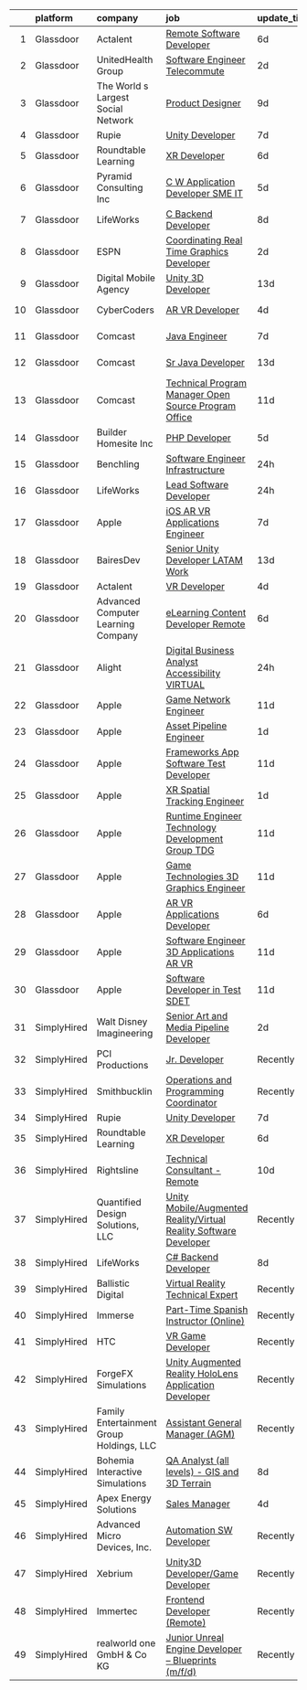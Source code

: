 

|    | platform    | company                                  | job                                                                                                                                                                                                                                                                                                                                                                                                                                                                                                                                                                                                                                                                                                                                                                                                                                                                                                                                                                                                                                                                                                                                                                                                                                                                                                                                                                                                                                                                                                                                                                                                                       | update_time   | location                |
|---:|:------------|:-----------------------------------------|:--------------------------------------------------------------------------------------------------------------------------------------------------------------------------------------------------------------------------------------------------------------------------------------------------------------------------------------------------------------------------------------------------------------------------------------------------------------------------------------------------------------------------------------------------------------------------------------------------------------------------------------------------------------------------------------------------------------------------------------------------------------------------------------------------------------------------------------------------------------------------------------------------------------------------------------------------------------------------------------------------------------------------------------------------------------------------------------------------------------------------------------------------------------------------------------------------------------------------------------------------------------------------------------------------------------------------------------------------------------------------------------------------------------------------------------------------------------------------------------------------------------------------------------------------------------------------------------------------------------------------|:--------------|:------------------------|
|  1 | Glassdoor   | Actalent                                 | [Remote Software Developer](https://www.glassdoor.com/partner/jobListing.htm?pos=125&ao=1110586&s=58&guid=00000181661e4ba28229d4c8d7c1e338&src=GD_JOB_AD&t=SR&vt=w&ea=1&cs=1_096c8ce9&cb=1655275670797&jobListingId=1007925800596&cpc=8795CF9063CD573D&jrtk=3-0-1g5j1siugkbna801-1g5j1siuvmfor800-fc3bb8eb5d4b1d3a--6NYlbfkN0ChYVx_I3yfZ_JDY3EFoivtqvi_stwnZ_kRt8Dowt_l_d1ydueao4NE-oUleRJ4yhh-tG4_XNzmRrCJkGCqPfWf1qPj3u_in8G2Wykc63d8fjEupHMFCE5EIbScP8iYvX7f3CAzCDnJQm63fH8sMR3KhIEl5EGDgDNrAWM2JGKA2FQfWnLr4gEl4QLDXhWW3jrP_cxcL3QzKHs2O-xZb3kEYX1yF1XEeRhVL-33N0biTdROUVQgLJ8Fg2VTiWUNdH42K3CiBGrInEqvRoLH_z_n9bAITMHIrqIhtgrvEvqe7T7Ht3s-_yzQ-VOZTY-riuEqMYv2vdi-tGi-UfsFhf2NlPdOI9Rr5u-wBW0ToT8jqwYfqsg1CDF7i0Mz7a_px1p4gemlGHEkFlPXh4-pFBWjlcrm3TEwASWfK1bKiNaMRDdkxqDfUG4MM09cuEKAHlbPMvUOGZ9odJ-dbXXxwD45Bp5x1n4aC3mlH73H9Atb6c6vx6dOSAYccfUXrCwGPcVhHi_udl0lKm99R55213Ia4pRyn2_E5KluychJ_ZBDNm8IUFla2CDBixb5R8XSYeSCPkf2q4rK2sViGKZklxbUTqebTtpHnmZVrCrgX0DY0y7VnekK9sns0qvCcQ_MtQuwtBW8FS3CRnkillwKT1CM775NzBF_tDnUpGBEpXrIeL5vR5Vp7TiDZNdFpo60ihDhcxuc6kIUwFaDSmPa1A2C2thThtV5emoLqt46V1nbzD1BOXy21ieX11flOsEzTLVwAnhWWl366rHQa3637gyUQ56e-eQiHXMo1_-IGd11EGSnzma3t9JOQswk34y6WoR3PY8i_v4m7cZal8h4Nnj4W7hSnjN2Lyb54c8u6b3IhPf7Esvp7VF_ytDrVSUD7ezEOYIkBjJ6tx31GywX3j4UfVAA5ydPxUbBnfFlB9ze9flofR_rcbXzvZb8ax2MBmia-t8ILrR6brIVuPkzRTUV-nQYXgUuobw%3D)                                                                                                                                                                                                                                                        | 6d            | Huntsville, AL          |
|  2 | Glassdoor   | UnitedHealth Group                       | [Software Engineer   Telecommute](https://www.glassdoor.com/partner/jobListing.htm?pos=107&ao=1110586&s=58&guid=00000181661e4ba28229d4c8d7c1e338&src=GD_JOB_AD&t=SR&vt=w&cs=1_9eaad66b&cb=1655275670794&jobListingId=1007934350474&cpc=DE56C24FF6DEC286&jrtk=3-0-1g5j1siugkbna801-1g5j1siuvmfor800-cfedfdbff3ab9a14--6NYlbfkN0C8O9VKdOj_1Zh75e9_CvYhSsWVxS1Pvi5WUWhsf4w7FJvt2herunrAFBR2lpVAffDmAzR5xF2dOzP2Wun-Lj3i5CKhZr_0zkKNraR6FkFglL2gcBBnl-afVlNguScouikgwzB4G_UhFVUo95e_AjloZujePWtUxteURXP54riot8Z5ycH5DWS0gITdHiltqF76gOnkaozjIcfHLgOokxcF4gLNZ-LWBX2ye6Kuv0E__VWCDysoGppyE69ks8N2CunjZqAaVh-J1G0Z_JJIjM2Q96N7--Eaj09iC2qO4-pYYcQPhqFd807ZtcP9ljHLJjeXSoPu8EHui8sdAbQOwmjVsI9it8UohOwv6r0VIGjlz8VZuK1r_3YDig6Q8kBoMnYu6HsV7c-t8XqKPuwTkKv1dOVIJ5HvT5NxfTzxyI6Vu3ilMzHEys1Pvw5L0n3-2ms%3D)                                                                                                                                                                                                                                                                                                                                                                                                                                                                                                                                                                                                                                                                                                                                                                                                                       | 2d            | Eden Prairie, MN        |
|  3 | Glassdoor   | The World s Largest Social Network       | [Product Designer](https://www.glassdoor.com/partner/jobListing.htm?pos=108&ao=1110586&s=58&guid=00000181661e4ba28229d4c8d7c1e338&src=GD_JOB_AD&t=SR&vt=w&ea=1&cs=1_c41d662b&cb=1655275670795&jobListingId=1007919778634&cpc=39A4E8CE329AB187&jrtk=3-0-1g5j1siugkbna801-1g5j1siuvmfor800-b96dab85b70c811e--6NYlbfkN0DSgjPPcnEdvoK3uuxfISLALE6pB1FR7YSHOr_tSg5_QGIhoz_2VqUepdcKLBLI_zRrIAHopU8VcXiN2K5WYzQuzRXubOlda9syO9xU-UDS0E2mKqAHCFZibDgmlYl_Q6yAHMO6EetpMb1WYliDo4pMtyXiqHtqWraTYDMfl0iDtZ-0pG_RO-4BuZ4xj17EiGh2fRNtMgjuqhsdjuu1J0gIiZUEr1l7IKdGxv-Il_nWVKa_DRx-2XpqYbBH-ugaJN-CnQKap8LbIrfr9h6zfnALVCm1T628gAuJD2pzpKpjmkv1Zalt1tvJRwnyep0to7f9UxNxcJelvrCDid6G81UMN8-QG4BfT9VZqb7M8kOQh9L16cIizCI2DxgQbDQZgXgdmDiZ1UVaGq67PGYMY4BjDlFOKktfGKMdnW0m1bXIAdg3VZSciP2pzreGyEb17nnxSwfURktUgaX7RDFIU0xo1Hb19ujMalFTYoP0LSdEnHneP3EtNuE4CKT04wkm1XEN2ES3TxbCdP8ygWt1qAepIhOZzJ7mS7iVKnJuh4-k0p3E7vJj3PIT9LEXlgfyqJ5H6Y6SErjB0O2XwnKO88aX)                                                                                                                                                                                                                                                                                                                                                                                                                                                                                                                                                                                                                                                                               | 9d            | Los Angeles, CA         |
|  4 | Glassdoor   | Rupie                                    | [Unity Developer](https://www.glassdoor.com/partner/jobListing.htm?pos=126&ao=1136043&s=58&guid=00000181661e4ba28229d4c8d7c1e338&src=GD_JOB_AD&t=SR&vt=w&ea=1&cs=1_5dc44c1d&cb=1655275670797&jobListingId=1007923772886&jrtk=3-0-1g5j1siugkbna801-1g5j1siuvmfor800-3fe872762e20943b-)                                                                                                                                                                                                                                                                                                                                                                                                                                                                                                                                                                                                                                                                                                                                                                                                                                                                                                                                                                                                                                                                                                                                                                                                                                                                                                                                     | 7d            | Remote                  |
|  5 | Glassdoor   | Roundtable Learning                      | [XR Developer](https://www.glassdoor.com/partner/jobListing.htm?pos=101&ao=1110586&s=58&guid=00000181661e4ba28229d4c8d7c1e338&src=GD_JOB_AD&t=SR&vt=w&ea=1&cs=1_294e299b&cb=1655275670794&jobListingId=1007926294357&cpc=9C938E8DE9AD6C02&jrtk=3-0-1g5j1siugkbna801-1g5j1siuvmfor800-b4c83c1377c2bd14--6NYlbfkN0BVapqBw3SgoS4uv2G4zUYtqIdSNvBDwETDajj4_FEynjBhYcnw-6GY8lSYawgK8xIlX2-F8y9-QqYG-MbYAnEiwFjblf4Yi-xeXgy19zs8nPDIoUkk2MuNbO15ngtk9uRdze1w-AN8rTg-umhdag7Nd-Q0RNCHnv85tAVHu82vMKd76rgcavNPo92y9tJvbq5lSTX66pJN0p-PHbuvKikO-NBYtAc38iWezsr_1JWZy6ftKDum4dDUAiggf44wh4Two70TFW75WDd126dws4Qb6WpptPFopi3qr8ESKu74zwoHWfPMFMFdB0LKnJVqK_rEMmTD_03GK1gpdPuP8beV-9I8NraAHsL2RNc7X0MzYs4SLGjfB3PfqH-Rn7nJlvN57vPGXPv6-JJQXR_Klra573mMhmxBAl5kWJ2tT2Eff2oO0Scwc4uDG7tDsMnC_eqxtOKktIIvVAs4zT5mBU6cSymO4DOLx_KSTiSV8pS4SX2uwbw7VIV6MV_Dd0f0G_E%3D)                                                                                                                                                                                                                                                                                                                                                                                                                                                                                                                                                                                                                                                                                                                                                                     | 6d            | Chagrin Falls, OH       |
|  6 | Glassdoor   | Pyramid Consulting  Inc                  | [C W Application Developer SME   IT](https://www.glassdoor.com/partner/jobListing.htm?pos=113&ao=1110586&s=58&guid=00000181661e4ba28229d4c8d7c1e338&src=GD_JOB_AD&t=SR&vt=w&ea=1&cs=1_94752f42&cb=1655275670796&jobListingId=1007929621540&cpc=4F748F1840550ABC&jrtk=3-0-1g5j1siugkbna801-1g5j1siuvmfor800-fe002e009dff159c--6NYlbfkN0Bjic9BpODao-m9BEup4myv2yv9o6hanv70kCRpjMjSDcmmrD9YS-C3x1sAbJGW_XqKuzhmgJhJcVI52qUdS9zY-B0NezLEoDV8lM3EsDfYMhCkJcHVZzTvoSSyWiXxPfdRaO20MHgXm1yxPXMCH7osvwkyhbNu9K5t5Sw46bVp2uMBH5VPcGrawp10Be8aPcmIteYYkQFGeBoJxSXms7zdt56uHeQn3e7PLzyMNU8EiisNZh9DwZmr5NTjPDl82jOFnCwLyc1PEOQo2xAqiFqSe0ywpZ5kYiNHMH6PloGDjxxFhEIR2uPXHz0M1eMhae4-pH-rRhozEOP6IXOF9d1iYGy-NwWjywBh9x5aADb6Dvi8SYwTRzyl9hO4yA_U-Ih1A8bwrwhtJk0MUyk37VteXmTlqt2sRpC0yVWkwzM2Od92kdS6TKuhyxZSx1sXGNMRnvSGFdUKNl-WlftAr7R2b8uu7nADt731aGIQEF0340wxGvC832zVrahmZjM0jsjiuAZQ8tiZ8KQj_uwe7vQmxt54R3VnbmBqAKeFxbbHzofuptWf51vFmhpP4Ce6-mpa5xlzl8hTjR54rkVJw0A_HEyuDMjzpmc6l9vC0fwZ00d6_8va3aq4MP9Q08QYFzLTcb-QthNcYrvcquAuUzxSIMl7vnPJNEWDaZJ7byDwF1nqFRwCgoU1lB6dwlZIkie5btKnL2Rr6eBPIvDhIcgQwgX_6Yv2avzExak-DTxlKEh2EF9V4j_MQJNNaNahazE_nxDzm6zdMU61PqiyfNvGdYFDOtE9SLNA5K7x9zJEmUqcTV8oj9k0KrliEFbGkYj5cgbScRFKmqbnSVl4PgAkJbPGcRrIYEBK7M3b9Cdkm6oMc1H2a2Z3Mq_PXNxUl6oWHvu-2NlYWBZkeKhTPfZly7gUwp2sAffSWfPDXeAOzuwPnfsC_SeMETtwBdOrcBuumEWNwoxxWj4YzpYVjNhw8MWqLeH_jOzFP2Nu2Og97zejIomR343w3CUmT-BBTDcVVzWl6iXMMQ8BAyhuxOR-)                                                                                                                                                                                             | 5d            | Charlotte, NC           |
|  7 | Glassdoor   | LifeWorks                                | [C  Backend Developer](https://www.glassdoor.com/partner/jobListing.htm?pos=104&ao=1110586&s=58&guid=00000181661e4ba28229d4c8d7c1e338&src=GD_JOB_AD&t=SR&vt=w&cs=1_1d9269bd&cb=1655275670793&jobListingId=1007921084821&cpc=451933188B21919D&jrtk=3-0-1g5j1siugkbna801-1g5j1siuvmfor800-4af6adcc528f1a9b--6NYlbfkN0DLmrqCN2v1TO8im94Z8ijjg5B0bygWI38WyDDoeOWhaQvk6bM5zeSyQrwlZm0cpZB2t5HiOyOkSln7E1WWACvtOD-QE-g6rVomM5Zs0ap3RF9c4wN8isJRwfG_WOOBD_6MhrTVlv6O6BXEqAcCxY8FyKrDaDDmhCS8cRo-nDN_6_-wALUn5XCYGtwz_QF34sjxAazDh3ZsCWEIBm3I-_7TQ_2hTvDsw7Mi9QrnLSJT2e--DHwv5oapK9aLtYCE3942l0bCJ5jazVxP5loFmlvJHlbMSMyapVLUGjmqCePBonWJ0b9FPXG-hIWnzIB4pYkIUgpnDY7onGTyPC-dHW7SogGZxzyqTjschkVZeXLid4pgZyYqinr7aQwovXtWGXxpM4XxqRBlunO5QG69vm7ipoThWIW9vizrC4VDccSlCpmz_Iq5sz2_nxkKeMrEdRFkUFAm8yt7R44REbQO1lpF-w37gayhzlGRkGj6kTOcWEw3TliTTiFTZjLU3pW-l5sTMUFF36Z78JcqWt8S855ZzX17IoyLwa0%3D)                                                                                                                                                                                                                                                                                                                                                                                                                                                                                                                                                                                                                                                                                                                                  | 8d            | Remote                  |
|  8 | Glassdoor   | ESPN                                     | [Coordinating Real Time Graphics Developer](https://www.glassdoor.com/partner/jobListing.htm?pos=110&ao=1110586&s=58&guid=00000181661e4ba28229d4c8d7c1e338&src=GD_JOB_AD&t=SR&vt=w&cs=1_a47e8218&cb=1655275670795&jobListingId=1007934373344&cpc=451933188B21919D&jrtk=3-0-1g5j1siugkbna801-1g5j1siuvmfor800-15427b5703851ad8--6NYlbfkN0DAFTyt7pbDCC2JPO79CSdi1dIb81yjczP5qsKcZIxgiYm3-7g-689Ur9xqU8QiYHVjsDsUHp-Tyv4UMM4DtkgViquSKZYuutsnKpiZjUyVOjjgB9n34AB3GHxkwPgSiRC6zRzrh_yNuWgHsW-4fTM4xkCD7mdu3VgL-_AELRuQQHqaqsBuUrYLdTttwyETDfeSaukxXCsY0rNCvsIZfE15wJy0ycwCpMkIUJJSwNEyAq6vHYUELcB7RV7owK8rjbjOMHI0oyfPegLS8KJXoVE0VgJlpV5RBhaOVJEL5O9B-RzrUwgnahqT7ubiNYkEMreX58EwzHh9IcecfEhBehpq-g4D1k4O2J668VuVtVoHILNjmJYva0DnF0nh4RB9Ra9HWWwOHpjs01ILNuv4TNO_OR_LYVEatefdt4kxEIHm1FKJ0tFg2CioEOI3iud8brUXxLtfP2ePSw%3D%3D)                                                                                                                                                                                                                                                                                                                                                                                                                                                                                                                                                                                                                                                                                                                                                                                               | 2d            | Rockfall, CT            |
|  9 | Glassdoor   | Digital Mobile Agency                    | [Unity 3D Developer](https://www.glassdoor.com/partner/jobListing.htm?pos=130&ao=1136043&s=58&guid=00000181661e4ba28229d4c8d7c1e338&src=GD_JOB_AD&t=SR&vt=w&ea=1&cs=1_00ddbe07&cb=1655275670797&jobListingId=1007909713890&jrtk=3-0-1g5j1siugkbna801-1g5j1siuvmfor800-b2b1a5f14e6f4c14-)                                                                                                                                                                                                                                                                                                                                                                                                                                                                                                                                                                                                                                                                                                                                                                                                                                                                                                                                                                                                                                                                                                                                                                                                                                                                                                                                  | 13d           | Remote                  |
| 10 | Glassdoor   | CyberCoders                              | [AR VR Developer](https://www.glassdoor.com/partner/jobListing.htm?pos=122&ao=1110586&s=58&guid=00000181661e4ba28229d4c8d7c1e338&src=GD_JOB_AD&t=SR&vt=w&ea=1&cs=1_dbd35cd3&cb=1655275670797&jobListingId=1007932652082&cpc=FA84DF7EA1EC2398&jrtk=3-0-1g5j1siugkbna801-1g5j1siuvmfor800-4c98d6ac6d71cd0d--6NYlbfkN0CpFJQzrgRR8WqXWK1qKKEqALWJw739KlKqr2H-MSI4eoBlI4EFrmor2FYZMP3muM14qYd9LUHZanl9CCZbKqqQf_rwBExndhm5taEY3Za6lf01ZtNYt6iJuDVReoeghMgf0XJPw7Ijv1OEL1LUNU2Tp4iNCG7k3hqjdPfvNKaXh8ESHUplFd1f7EjJGwLg9cP3vQJMjdyMLhB1gDSpiQlhRUUWUJ59y73HDC_jCHgkcd1RNKe4OCi8zWSYEEkl0fV5QVZyfJaD8JNMRGszNHNdwgjB6jIsNW1imCWyCh9dETlRjCyRbeEj45ILWY_4g14M15gyycELdqgI7DDmdK1BO_tdpYCRAN6hhH6FS78jXtHs8-UkdCphIvAl7t7nM3nytu_Nxsp6s7O-VwacIc7YSTGvjW1wbuW8YMzkZsQN5TH9bTzSe0BhnuWpWglQ_Q03lN1qkMWwTpJGdNrbdRN7fX5gbF7fkwFUuKiFiH5CGnvSXymJGNzm0r8R1EPzdYdkuaRetlBxE2KPYpuWMEd9mlq2MjHKN-94LRoqi7sowxTgoZUkpcmnj8aX8xW_5Cq5qo9XAb2u8bUfXAJNMOLCf9ArWTqhmXrXIasJyhLK5uRejWMSWU_jp0rdg0GGflvR6Qugr4y0gdHKNrvZw6qWA-1pd8vSnKpjr_cseQt6ja7Hkje8EldlBi9mwP8eexYZQxS--Iq74TAX7pm59jMwTqFbcRoXCeI0tpL5GuEyqgKNL5PVEU8MfpkbrdzXs5BlV2lFTEtFZnQW-aBIiT_V3PsI7uPzRWXh8HFK4qvxxFWGLGR7-AXd1AjKRFE1h3Jz5aaeMtbUUBL0R2EzsRhBxo8V7C8e9BzwEZ2HaeMXp8H9YuwF5mMlECMpQAO7ALksdwOG0-DCZg2QmgPU10It8wI5xs2NfDyp23LRpsRCJGb82eSnfSNboevorM0KF7o5yqydUeQLCMMffpD4c-T-L11DGR8w9yY%3D)                                                                                                                                                                                                                                                                  | 4d            | Cleveland, OH           |
| 11 | Glassdoor   | Comcast                                  | [Java Engineer](https://www.glassdoor.com/partner/jobListing.htm?pos=105&ao=1110586&s=58&guid=00000181661e4ba28229d4c8d7c1e338&src=GD_JOB_AD&t=SR&vt=w&cs=1_e1f2a661&cb=1655275670794&jobListingId=1007923136459&cpc=292036AD7E8A5303&jrtk=3-0-1g5j1siugkbna801-1g5j1siuvmfor800-f7b800499c5418da--6NYlbfkN0Cj-KmZPsf9w80C8b1WzNVrlanjD2SXJjxuCbUWHsXPZlTAgGmdtIUzoKTi6fK6WvaQsBe0FWtsZLDSxM4rBsHv00j_-ozarEMtUQfYtl2uer7IRHpaA9d8-XNEtHPmLlrchXuOXNhkUMMtUFvdts8Vls9FO25_T4wY0Lj-yZlngRDPWdbLKIu2bUKU7okYu9OYVu4CnTjFV3dNc3ew1jvBddkoeCLzS9LxrCghotCiEKpFE2yUJuYAFGZq85tfHUi-RbNKwuklf22-GGCYId1g4daTY1emAPYi2MzIcPtKcQ_zKb0gbxKIjWHK_OdMsQTbBnbOvScP70etPw_zGUp4uuFyJKmoLbPg9ILzERbL_DKtiraG-jINoR8i9XUq5kt7rce5zoQ8yMrKx4ZLIWwbt7YOgscXgPg3UAYz1YtA_S6tFG6Y68GeFSGunw2n3YAqGRBSq-eA83_3Sp2-XmIEU4WkL1ed7wR0tUHaA6dAyA7AQtsBLEWoIvqBo4lN0_s-chbB5t2-e2G0AwCOI4zCbVSKzayxQOYehM_mNPtv6ifdBQ_XBFpbbwtOOojqAcz8lCGclm3JiEPg2ou7R8F3OTwwz0wBaOBFNhgO_E2aTjm6oiDPPWkoQqeq-nFb6kKL2Fr6suPOrBdfKUK1LxsQFoWKNwkIBEFLk3-Rayy664Yd2QlHt_opuc2LWM1-bEwzIDlvncBv9W6swb9NbBHsvhuQQ4UBEMuPH7GZewrECHZ-2fRJged9nzs4O_HsxgX7BB9yTOCfjIAZU0pmbALxdxPAEiLd1zy26FHQNXw_7K8Y04MKwBGay1vjL9TOKFzR2LlxwwgXWRCZxNU-P1_26eIG8BUpQM4FRtxXc1qFb-9GW2LnbQL0ngHdau1rxPnrDgPPyZrHJRo0XZjj3e9ztb6MhxqDQaRA8Kkkxy6oxIcbdnlLDV38IWa7MwcdtoUTjAynqD41Ym6gBViMdXym8I1Ob-hfeedQxRXeEtoWaXDLYvcjsPf6QNxAPHPg7oStjqV9UvxHpzBfE0RQnerOVZhnnA1xJRQeMK4EULK__SPzaS4BGZ_CDxN15ffBXlU_SKmE9HzvYzPG6CQW4HuNF5zgwaukHGM%3D)                                                                                                                                         | 7d            | Philadelphia, PA        |
| 12 | Glassdoor   | Comcast                                  | [Sr Java Developer](https://www.glassdoor.com/partner/jobListing.htm?pos=106&ao=1110586&s=58&guid=00000181661e4ba28229d4c8d7c1e338&src=GD_JOB_AD&t=SR&vt=w&cs=1_ec42050a&cb=1655275670794&jobListingId=1007910896219&cpc=87A0A889578C8297&jrtk=3-0-1g5j1siugkbna801-1g5j1siuvmfor800-94ffc6fe8f837eae--6NYlbfkN0Cj-KmZPsf9w80C8b1WzNVrlanjD2SXJjxuCbUWHsXPZlTAgGmdtIUzoKTi6fK6WvZRXDlsKojnsN7HlFeOiuzCrlrLN3GpXhajCX-nG-7WFA1pVmeJmm75SBbzmFs7jritaYoQVu9zWzXml2-FVHr4ej-avsaJngh3J-d2oa2MQHNyNyZY5Ezi4FrsiP_Q4LQb886m30q9YwEPNz24LQD17WzYMNdaruj0YH5B2XyuE4KwZCCsea7TXzhu1jUs0ICdcNOyyeheqm6V8S6YG8rkDfDj7gKxBijBcVsH0C9WCioySNHofOnZK0M2sFsU6KpUPYvggUNIGPEx0WBGmD4B9niplwdpaNTMLIZBg9_NK3Bt4qL1z7zZ50LvlfapvZ1far6863_H3zhc8bNykpcDTOBS8LH2S8ss_v8gk03QnhGk50PawzB90v-e1fGDYmWyR0aTkW7yFGI4fz7_ZOelprBIgsh9bRRknzKt379f9yH8EgiEnrTTlEnYh2EyluciiurZYGdv-Doi8CHN0L4vBy0NWJvJ1H6iqFg_M4W8KE-GxaCnYdAQ84rWXjaT95CUZplca89EuEoqHMANpxD6jgKoB3vgSUXT07G7HA15qS2UgBBbU6NVG6Zil9A56Ta3hQxx2QMWDlfJLt-5jBt85ggQeBiIufdarCO8E7bM7R5_qE5DreyWOC5BMde0SOqoCLLBJB55-4Lf_vlDpXcZQoCLYxvbsiBnrXyair3BsnhWzJMh2KL9tPcRwW2xXI-Pw0zocVHkAF2-9FPeNKHWkkc34hdqsOroGeVBVARV7hs7_hPq98RcBs1fLu_ta3EQqKN1R43ohzI585NxmbGBjmRF_80v44nVvpGiNK2LEix-S_zqpmKSDDhRpipld5lTVileC-abNpI-uRF7v48JK-Uf_lKdUq6DSNyWHHdnfnJ13OzsDG-EbfkvUKV0gMVntoSIVXR3SQZ4uaUJZ8T2sBmyNkQbMVPmCXqTjxmKILfWiYe6IlZzgdo13QYnyXLuDTR4ACsGfuoqkPGdcnaZs4IlAmUnafb2BLSrMKMV_UCPOZu2y2SzAKvA22vfqb1tXHWgC_cIX5N9dwhoskGLf0ESA3HooVeXZ5B3c8UpWQ%3D%3D)                                                                                                                       | 13d           | Mount Laurel, NJ        |
| 13 | Glassdoor   | Comcast                                  | [Technical Program Manager  Open Source Program Office](https://www.glassdoor.com/partner/jobListing.htm?pos=114&ao=1110586&s=58&guid=00000181661e4ba28229d4c8d7c1e338&src=GD_JOB_AD&t=SR&vt=w&cs=1_012f3ead&cb=1655275670795&jobListingId=1007917047444&cpc=3DB599BF2F4828F0&jrtk=3-0-1g5j1siugkbna801-1g5j1siuvmfor800-3a0b8baa082626ef--6NYlbfkN0Cj-KmZPsf9w80C8b1WzNVrlanjD2SXJjxuCbUWHsXPZsgZzzocxjLAFVYGdHvU9_6MRtr9fVhQ0540bRvmaV8EJmHfaZEK1ELeGC5MjA9-ODWr2BuxFd3L_o4MNSDFkBnShK2kPx37wHqE_LnVAXOOmJOZkDiHTXxgiWlP2OYRasZGkWiGoNlqFUIEnYQZfUAesAIRjxBhQ8jGAJWpTevcKieyob1XAMc7l4_7uUI7RsN1EMrL0n-Etyevznt9cQYqnMLY86xPWCie2aqAHR1eYzYxWpPuF5rI6b4tNuR40tq5aLhRq6inIaEoyMQuoR-5dCG1wb1WtY_x-NzZ5sv941wqWWkMTgoYLU278g0pP4aGEOgYMUgNhk74QOVb0EfyBOLj5jiOJ_c0BlT2aY5HC5H8VWPJPt8C63BtfEh1MoZGAL_9qas9lFSbrfLuznkEMmDwp19uNZg2E2adEK2_oe4ZGB7f12NrK7J7ptlZq1ogwmUPnqPc4zfy9cueiw_z1T6F18iSWX2pT1ofF8on37X-gyC76cRodYJY5XEFW3MYrgggmvk-87n6RXkaReNa4DHLDWPN2BImCQuLJEqHnD5C9fTsXw_gFKlhUo60mt0pqqw74v1HUIVRIBI0whzFN6yLld_BkCKBXl1uNKymBmOxwQStXuUridXHMracUl-NzMNlEv-3oDL71aFe5sZ2s5qSTs1571mXCCMTl0mqtuicvgjw6TYnekF3JtV-mtplqoKhuJVxxm3txOfNe3ayt_xWEqzbAO-bCRGaz5zOKpeceXcnxzTTo73ZQJlRkrIaEFjx7_kxnCcgwt9RyrIGC6JTcls_eLRLYhsle6MSnNtmStej2uF6Q5fPsVQdTQeGdQHg00gcsAMXjR2zPCHWD6DDy4EYWIXrC5UFW7kEGscHk1GxiVLZdMuE9aBwE4C7zPBSXz5FPT-zaDsBSkuD7Z2FuGZhBL_swIYzjmanzr7hcn0G1o3GhZLiLaXTQMnSfkpDYKB7JMITHNwFAn6kGNq9CgqoBmOO9hooeuyAxptaYQvx9cirZvZPiA2lPCf7J5FYGT2sW1adHO6t7jL7wP2y5nX_34HDmIQvqFkbsEJcCcCtgplggpnDzbKTr-riRnpNje9ny0wPaoxygF5yuf24yypr0DqNidHhJp4j2iDAnrN_BkFKRaNmY9teabWNWEFCHLvfkHmhJIyf9Mo%3D) | 11d           | Philadelphia, PA        |
| 14 | Glassdoor   | Builder Homesite  Inc                    | [PHP Developer](https://www.glassdoor.com/partner/jobListing.htm?pos=127&ao=1136043&s=58&guid=00000181661e4ba28229d4c8d7c1e338&src=GD_JOB_AD&t=SR&vt=w&ea=1&cs=1_daf323b7&cb=1655275670797&jobListingId=1007930136454&jrtk=3-0-1g5j1siugkbna801-1g5j1siuvmfor800-d0f71c22f0ba2e5e-)                                                                                                                                                                                                                                                                                                                                                                                                                                                                                                                                                                                                                                                                                                                                                                                                                                                                                                                                                                                                                                                                                                                                                                                                                                                                                                                                       | 5d            | Remote                  |
| 15 | Glassdoor   | Benchling                                | [Software Engineer  Infrastructure](https://www.glassdoor.com/partner/jobListing.htm?pos=102&ao=1110586&s=58&guid=00000181661e4ba28229d4c8d7c1e338&src=GD_JOB_AD&t=SR&vt=w&ea=1&cs=1_80ee9645&cb=1655275670794&jobListingId=1007939174376&cpc=BAB9AA3F436D8911&jrtk=3-0-1g5j1siugkbna801-1g5j1siuvmfor800-b274247488524573--6NYlbfkN0A67EbyqQZ2m7633xFuWhEzGHB4JWu7JYf7ZqKJexKnqwkHDCuIAQHC0DsWSFcM4BssTBEvwmfTbHGh7__mJmjXFF8EIpon0fLsKkr82zTKRG1ROpd-vWr7OTKPtnQte4uT794xXKmv4Z7LdqNyd6vaW0okz37Jbetf4MGAy_YxsxBi5Qu_66N8FwuvAWtrLvO1AIRUBHdYKwoAm3ceu1kBcMY50PzuFtTKyXT6PS0fAXWGCoJvr875a2smULmiHvoMYXsuvKHJZgf1VSR5rQgL5M0NZNnUKNr7Qr4KAvFpVTZuORGgvV5GXaqcv9Nzhnd3ShkFZGgA5E80bePas3aUnnhe8qZJTHNVX8_AqGYNtWEF5NpSma0ighkWVlIM5n5ZBqXeNVGMWMIA8ISLs8pRXZeMUefCr8FOk920BvqLhSHQEYcGuH-JawiHbIVeNQCh-o_f8uj6zncqXhl_WtpNI9L08_NIqjZrHoI3uhkC5xNKbBBNRQU1UPXelPrWa7rsfsmyZbWUPQ%3D%3D)                                                                                                                                                                                                                                                                                                                                                                                                                                                                                                                                                                                                                                                                                                                                  | 24h           | Remote                  |
| 16 | Glassdoor   | LifeWorks                                | [Lead Software Developer](https://www.glassdoor.com/partner/jobListing.htm?pos=103&ao=1110586&s=58&guid=00000181661e4ba28229d4c8d7c1e338&src=GD_JOB_AD&t=SR&vt=w&cs=1_430eb9a2&cb=1655275670793&jobListingId=1007940195191&cpc=149B3D5996025BBA&jrtk=3-0-1g5j1siugkbna801-1g5j1siuvmfor800-6e014df9486f8771--6NYlbfkN0DLmrqCN2v1TO8im94Z8ijjg5B0bygWI38WyDDoeOWhaQvk6bM5zeSyQrwlZm0cpZAN6VXhOZlidcxiJ8kxftUgHNP885yTbuvIy2pQtbwc2uxXcGMnjHAkHSxpUC-cuDfzyQAUohFgAkzHI1e0VMHH3D8Xze8WhjJNq7mKBsdZvmb-GZyA-d9oMF_bKcNaMGhHfbcORH2BAtVtCt0VcxBIc6rvJQDYnG99mOgq4wgRHhTZxDxT3-X4FfI7jRew9yJ-8beXga9nLrTSghpwVaVFJjfT2XFtkWReXxsL9biktOEKkuEfqA_UbkfU55jxquOqlb3kKVRJHOtsKLzgASgUZZnqsbhC8s_n8AHXlpK07PPVTzZBlnzTOX26pmQ78erAQckmuH-A_93KglQ9YR9AJm0BqTiZKOtBsdnrb5463wFVR9VknQc-uCDQC5s1ofINrdvhNZ1B3hfWGoNOs624iPkyINCJkagQdeog49EHSQtvudwKt1R-H8AZ0Zf8iVyoQxS2VvpCgglStcEyvLiYnzrSWpnM3XjRs2beVd3xuA%3D%3D)                                                                                                                                                                                                                                                                                                                                                                                                                                                                                                                                                                                                                                                                                                                 | 24h           | Remote                  |
| 17 | Glassdoor   | Apple                                    | [iOS AR VR Applications Engineer](https://www.glassdoor.com/partner/jobListing.htm?pos=123&ao=1110586&s=58&guid=00000181661e4ba28229d4c8d7c1e338&src=GD_JOB_AD&t=SR&vt=w&cs=1_4de6d32e&cb=1655275670797&jobListingId=1007923090194&cpc=654405A9B1E0A9F5&jrtk=3-0-1g5j1siugkbna801-1g5j1siuvmfor800-c2124f17904c9fb5--6NYlbfkN0BvKrLyj5gPmtZO9T8euul8TCxuuKNOtzRJOomxnwSEodTz2Bc-sPZlt2Zgji_QUXFOa8KuuiUYHiohPfZOQrpPllDzM1XutzS5RsXFizRHTH8FqCIsLN9d0Fr1IdLezBHm2bTsaMGXtnG6h83T6FyD6F7phrk3UyCkCNaK671nSNVMYlQv8N1I7qoeNKDvHvFEY49ITdjKPDEV8ZZtw8aq8dOt9Vghj-i9AS5WGJ32ALrlVwMZHz8jYAWCjR9z1t4yD_NB4ySdxpK7_sYzZ4uL0JmnOtz-L1XA49Ghzjo6NsGms49QObNzc_CyVfezFTdmo0qfzroqXg6N56X67qF3ku3XtivyjgMsHfVda0UeOrEaEVNbEf5qazQT4tBcoiUbRFrLXYzaqDYwuV4LWYWtAGbieNsawpcYTLPLFll0ozUfr9YtPuKJDSBQYafJ8yodv_liIsA0om5BBkL9lxtocSxB1HfkJzb2Qn2KOjbcd7FNPYjSaVzBmcRN0vOu1imJfjRmYsd5uy1IoQMia3gSBC2CFFpbaofJVvRO04Xpq3jJI1Sl7ktBwLdRC3VGK2UrqSOG3__irR32ugV96LZwJzRpJaQ6m8RRsQhUDTBWqafWhsSI5CfejrRBMKr-IaTKiJpyxgX6bwg5tc1quiMH-rdaRBMwyVFurQtWBYhUdtHbKwlJOX3R_NvJhYgtCTh28jWzrM4Z6hvwqgnRbRTPOxx_THQyFEa0iRrK7rHsk7yqdg-8eT6nvEmwTSbQxqR8jVLSrwSs7hs53-d9ggXmMla_-_-1AZNUqevtmEOlstq7Ir-OiPgMPQ6oN2gA8DMjqIaNPdVLqVDheLfSC2hyDSQbuK2L4GmhGdAT6Ri0plkw7p6IqVIAy-WjPsvJYl5MnwyXiK54nT79nLajXror01nPxwEq5xrG_S4KZ0RNrV9migH_ieeWLCgtOvqWOKQ6qhrDQiru_w%3D%3D)                                                                                                                                                                                                                                                                         | 7d            | Cupertino, CA           |
| 18 | Glassdoor   | BairesDev                                | [Senior Unity Developer  LATAM  Work](https://www.glassdoor.com/partner/jobListing.htm?pos=111&ao=1110586&s=58&guid=00000181661e4ba28229d4c8d7c1e338&src=GD_JOB_AD&t=SR&vt=w&cs=1_5d975050&cb=1655275670795&jobListingId=1007909598042&cpc=FB7E4A1762AE5BEC&jrtk=3-0-1g5j1siugkbna801-1g5j1siuvmfor800-1cf08de7a6090fe4--6NYlbfkN0BfEGkshao4EhrCCf7LYqKO8VNtf9vkQrewuI3DmTR_-FNjQOZq6FDCm1wcPTrdsPfGE-gNHWD7afn7fO2xpDlL7VsoX6KhU8P_Vitdah9wbX0eLXhKf7RXmEs0SGaHZc1wVCPpSOib9HNIROqubLYGIbrWIoEwoGmxkckc2SqGWCVByrS3zCvh8iSiXHbHvNbS05LLb_W7Rue_mSGtP_22IjHgK36ZvGEA32NGU6jKjsvMFg__pOZONKZq3L1ZUtOh6KFaoeLIvftHXdmYbw1wvex4yySi8eX8VRfnjpcFO9R8IT5WN8LspH_nAIoS4uGJbAaxqLhMZ4oZlM6qkuKZyXVaS8kQmzAew-Sm72F0UNX8txGWbQlV9DLF2KtyPPKg_fy0L12vundE6I-OcKleHlfmdZgUdiKgsOYp_PEWuynW92Dt1ios-yBFWAh2UqmjuQ_dph6V6x_TJhPJlDugXtNa5C3OUfcrWAShqnMTTLtk7GXmkkjluzvDwTC3wz6XqZI9W6P-TH0REByqbV_jVWvoN8s53eWjR1HztumU-cySaoXnO5NOLLR1xoizSQmWJFyF2b0htfzi1Re5tH-b)                                                                                                                                                                                                                                                                                                                                                                                                                                                                                                                                                                                                                                                                 | 13d           | Colon, PA               |
| 19 | Glassdoor   | Actalent                                 | [VR Developer](https://www.glassdoor.com/partner/jobListing.htm?pos=112&ao=1110586&s=58&guid=00000181661e4ba28229d4c8d7c1e338&src=GD_JOB_AD&t=SR&vt=w&ea=1&cs=1_eee3b07d&cb=1655275670796&jobListingId=1007931321756&cpc=1160948BCBA38B5B&jrtk=3-0-1g5j1siugkbna801-1g5j1siuvmfor800-945897004642e9b2--6NYlbfkN0ChYVx_I3yfZ_JDY3EFoivtqvi_stwnZ_kRt8Dowt_l_d1ydueao4NE-oUleRJ4yhjazO5EfaqfA1SF0zHJWTm6tcA74gx3wYdvj2rJCPrkkP3dy3L5x4QyTco-JNUBopMyJ7fkO2UyphKJMVbjewUs8MkCWIYScoRgX2BC1EPe47CK8m1nBJSM-lLLpYkGuMDzVRbRxd_TFAXkGk-6ubNzai72mZIdS1Ug_SRinl-pgmf3ke3kCLpzKFG6j5fOBnJUyZsut_zCVwmQSexrUiZZeCrCRJH0tv_FB6pplRo0UYH9utMwt_JhKrxSfE9mUW_c4QYYAL8cRv5zqAjlAHmYfW0bgVhqVq8oBDHLT_FeGkF-WJ5XA3ws6jnd9r-WFNhIROMe2ZnlPFbGAhEoAujMEEmoJq0r-lhGuOzFRd20qSxTyoKRHQ6tTPbBA3PWQEdmqq0kwaNZd800hOHReVwuE4IfSZPARChHOt11QMXh70rLMGssY-AlMfk6gk0JQILgp9eAOG-5e-RBqvtUtoWRmBdqKw11LVO2kd7moiER6Kn49wxi211fQV2g-EP36EedJG8lNeIQn-d1F7z_Yg1-u5G-x1J44WQzdfVpT0IXv_z7rypIRHVNBxBj62IC782kb-rzQKxjekX51kx8lbSjZx87cni-JvSlA9UpbC-EgXaDnNgQ9baxfo2nBGvzBadqCjkTw-bIEaEAiMIlSYbRX4C0ycjpGJKlE4ot7Ki1zNkrqHjoyRCjBdtOTOgohavV5l_r3CrWWQsIFWiUoXaE-jcWYL25UIcAkNmdi1sqMhXaEq0dq4jPW73XFaYqnpXpVdaQyXLEolamrvHwV_d9bcP5-NA_z4NPAHPebMXQcUnMp_SJ1pftgH8sAmmZdEW0bDqTfBMNfzexmThpx38ZwXnTh7yB205CUM45Q3yVSXBC0xGxiJTRIw7pYCOUOLSF0TS_mclSXqJoH908CfX4OMoGwm6s1yU%3D)                                                                                                                                                                                                                                                                     | 4d            | Phoenix, AZ             |
| 20 | Glassdoor   | Advanced Computer Learning Company       | [eLearning Content Developer  Remote  ](https://www.glassdoor.com/partner/jobListing.htm?pos=128&ao=1136043&s=58&guid=00000181661e4ba28229d4c8d7c1e338&src=GD_JOB_AD&t=SR&vt=w&ea=1&cs=1_09b75427&cb=1655275670797&jobListingId=1007927044710&jrtk=3-0-1g5j1siugkbna801-1g5j1siuvmfor800-5537038bbb0cb43c-)                                                                                                                                                                                                                                                                                                                                                                                                                                                                                                                                                                                                                                                                                                                                                                                                                                                                                                                                                                                                                                                                                                                                                                                                                                                                                                               | 6d            | Remote                  |
| 21 | Glassdoor   | Alight                                   | [Digital Business Analyst   Accessibility   VIRTUAL ](https://www.glassdoor.com/partner/jobListing.htm?pos=129&ao=1136043&s=58&guid=00000181661e4ba28229d4c8d7c1e338&src=GD_JOB_AD&t=SR&vt=w&cs=1_965e6b8b&cb=1655275670797&jobListingId=1007940284189&jrtk=3-0-1g5j1siugkbna801-1g5j1siuvmfor800-1abfdc734b55f6e7-)                                                                                                                                                                                                                                                                                                                                                                                                                                                                                                                                                                                                                                                                                                                                                                                                                                                                                                                                                                                                                                                                                                                                                                                                                                                                                                      | 24h           | Chicago, IL             |
| 22 | Glassdoor   | Apple                                    | [Game Network Engineer](https://www.glassdoor.com/partner/jobListing.htm?pos=119&ao=1110586&s=58&guid=00000181661e4ba28229d4c8d7c1e338&src=GD_JOB_AD&t=SR&vt=w&cs=1_24f8d479&cb=1655275670796&jobListingId=1007917019510&cpc=AC285F3A3ECA6BB0&jrtk=3-0-1g5j1siugkbna801-1g5j1siuvmfor800-0aefbc93f9d5a70a--6NYlbfkN0BvKrLyj5gPmtZO9T8euul8TCxuuKNOtzRJOomxnwSEodTz2Bc-sPZl29JElYHfcoRu0fPF_ZzN6Ka5iBPTk1GkSVbilIUHd3D6cr62MIBL-mohtzvj-ZJL4_UYR1fu8GH6tOxi269n0chRfbhKOdAagjOsdeI3KQxKVAIkKpqQzrGOeUzcBHv8wqhBbdQ0BNDN0NJimmn-gY642Dx0h63677jvjEg6iDBqP8EQkb1vSrfNqd3Uz_0VpUQnjl8Z9EcW_WofQbJ10p2CpDak6u2xuuqynmDZ5T8XPKFQ6bD8WhWmSpqawKjAXZDqlmnOTrsZLLzmOPi69FKJHGdSu3inf4rGOm_WAKm0vj7aMtifmpZCe_WBWSL6hP3dBJmsPYFWlFYFlQ6bddfy2t48b7OsP1TjyNRbfZW7hkhjl41BCkXxF5sAU4LE489YtbG9rOyUyjyqiFvc9isVV4X0ca4D0PU8Pr0-dA4jdEYC43OqX46fxlb4L3GCAnoKQhYQrWgqa8dDvoZh3Mma_u4Y61zIqQhut1glmAakQUX2C-Lykkj6p7KRyd9aAVGOToHm3MdS7J2UXVYrOcvb0jDr3-bF0tiPNYDAW8x8PoegUy8RRbyFK9eDfOw6UlanPsmqOXUlbCHr9UDQbEz7BJYvCi6XyqbIYk_ZxM6vea9iZi0zNaQOWRo5kvkOFfbQgDS5cDqu3Xk3zARRbSU_Aaxy8Hm9b0tZqd_YplIuSGesC7UK3Q_UneLopdIy7bv0-1ICo6kl4WkFaw8M5r5AE_EpAXttjkzsGjycrkbguB108u5pSAN6CidDxsUUNHVtvNyusVWs_VZOmVGzRThOYusaSsT5IoEmLguVzG7UQV90CWiE6DQTygiDVhyvt2T3zkA6ZgsQMj86wajFVZEujqwIY9qJon_DXFXlMyI7WjaZoIWi_b1ZsKsB7YfGLrLb32u-B02d06I14J8zEw%3D%3D)                                                                                                                                                                                                                                                                                   | 11d           | Culver City, CA         |
| 23 | Glassdoor   | Apple                                    | [Asset Pipeline Engineer](https://www.glassdoor.com/partner/jobListing.htm?pos=118&ao=1110586&s=58&guid=00000181661e4ba28229d4c8d7c1e338&src=GD_JOB_AD&t=SR&vt=w&cs=1_9b02a4eb&cb=1655275670796&jobListingId=1007935251435&cpc=F41FEAB56D215062&jrtk=3-0-1g5j1siugkbna801-1g5j1siuvmfor800-76ce89e2982dd9df--6NYlbfkN0BvKrLyj5gPmtZO9T8euul8TCxuuKNOtzRJOomxnwSEodTz2Bc-sPZlbtkML8D-m4qYFhxIsgXmWp3FecaI_ha9mOUnA6Y1QEoxGIPJwaS3S2MYD6TL3q4Uopxv6oh5zXbzYaE5CC-xBKrf1COMqUL5rYCVuLgbMcYzwcZIECYsPf90lMt2mlNBEf4hRgF5Elmw7gdO52XJfc1P9-gba7gVNGK4XVDwlqYqksdNRn7decvZkAAlHydJkZeIa4WEPqf4JvJHvX-QdfZalZC5ey-_mopegg2bqWy7EImPLC-jJQJ3vwwet2HfQ0BEXxLlUiX3Xc_sNFGVdWizQpYb2_s2T_QnNgFVIrSMXq_eajByylrpempx0_fcMaOHyKtjXtAUB1ItlDYCOu-FmT0VRl0igTqVJxZhE2rnLPsKJT9s2BQT29cnLRsQtWr98K4tGbzNDQILyVBA3uOWUtWmNCjrff97sG90s9TnFXz2PSHZmFYlSbBuEf3e1w5CKalAIFZeU2R6jKzBvm_puAVIW1saSwwJwSiu69-NhzLc2rHaIpAXCVV_sHz-f18xSfqD32Tb4fB7mKlf2qzc4MeRpm2LIIR4Oj8HnrDaa7hVbyLWdK_ROTG-kSsOdemA79MD0YGU-urUhCErLpWM_0A6SnAZaKV8SeqanCXQwWnTc58sI_LwTvRF8JjR7xc8FD0eXYOkQkLOy6_7Hu8xnzN0jHiPL7XiTBrdTlF6spzb540MKyDZoLnA4kBvhd0Wmn5MY9vsEBM6Z0N-3U8mLO4biiRfowJbiinzVwI0hBF4OPmYoS2Vswrhj3zxnscindO-w3zTZlGVcez08Rq5gJeJKeZ-X6Camcs9mS52yVUCzs2f03e8AvucOE5Pm7yiCB8OtVn_DwI_cWOnteC2abJcd4jRScpgyGeEicBHVjTewMrc4O4O21hJpNFagSS3sChPgbJmAcw8urOsPg%3D%3D)                                                                                                                                                                                                                                                                                 | 1d            | Boulder, CO             |
| 24 | Glassdoor   | Apple                                    | [Frameworks App Software Test Developer](https://www.glassdoor.com/partner/jobListing.htm?pos=115&ao=1110586&s=58&guid=00000181661e4ba28229d4c8d7c1e338&src=GD_JOB_AD&t=SR&vt=w&cs=1_70ced516&cb=1655275670795&jobListingId=1007917019813&cpc=F41FEAB56D215062&jrtk=3-0-1g5j1siugkbna801-1g5j1siuvmfor800-1686735a1db15b20--6NYlbfkN0BvKrLyj5gPmtZO9T8euul8TCxuuKNOtzRJOomxnwSEodTz2Bc-sPZlt2Zgji_QUXGExA1AOrvFSGQKyYs0dTy_fdjAZmflqCqi0BzHNUSjefyZiDVulORA5kFGnZ7JACaO6MFdfvQorfCXWSQ58Cx68CimgrZG41TCiCO2z92y7wA_pDgY7HmsbOWHoQdehxEg5pWo1tnLbRhJKXQ9iqnnEYQU3v1Ch8m91tRyR-wrMMTPKyDLUVhpwf1EXmzOx4MZDi4p10_gp82_rfjpLWkhc-6daqCiK4g6C4HkfCXPQ-RkdG4mc5XglNrHlqlmuD2Wxb_8LdsCLAJ-khc_iY6Dx6NDonbcYaPgmFsh9neM7sCCzrV7mxuMt7TpAumcVMHp_BYJ8z1XsYY7w-5LHrqd6b3KeEEfc_C_obRY2Fu20_q4O_GoNTt0bChCoszWsrgkvbGwlCHQ_KsvEU0otajYM_CTGbodSmhSfgIKBs5_d9vwV-YXJyLsuy7RKnIFmE5aozhdcsLPXHqyjF9ZkTS3uieJMTc0VAEFhP9S3K0c-odeswyHwtnl-UYr0Dtot6J_7-uOJcd08elEBjmgs6ZaoJ73qhcXeFJRQw4Jpvw2Emny8vZWwY5OH0L3allXiytwLm33jB9cw7EXCADUbGGRNBt_PkWz6UV5nXfrl8i0Zoxwns_ZuiSLDRT2rQxw5Cgi4aHZxSrm68cxGIYfGwVi3rqWYUCcrFhVBf6bVk2X7sNHfdN-IyiD_T2MkL_oYzdJUJ1P-qKHogoBGr_da5IN34gFb5iAiJErmKWHurujABgl60531f8NvF7pHkrPy3F3zBB09EQ2UOjeWwO1E0jI_h8qFapK_CwVu6g2lv9jlAj0ATEfKX3qUeLyyL2g2A0oWnnkKMP58SmAgqYD4F204YtluG7AuMhvHz4mnZ1PbfBTQUIx5cb-OgdumWygs0ERQGrbYSFAr-Q2RBOMASriN-9yZ2d1E-A%3D)                                                                                                                                                                                                                                                | 11d           | Cupertino, CA           |
| 25 | Glassdoor   | Apple                                    | [XR Spatial Tracking Engineer](https://www.glassdoor.com/partner/jobListing.htm?pos=116&ao=1110586&s=58&guid=00000181661e4ba28229d4c8d7c1e338&src=GD_JOB_AD&t=SR&vt=w&cs=1_9b8b8201&cb=1655275670795&jobListingId=1007935251531&cpc=654405A9B1E0A9F5&jrtk=3-0-1g5j1siugkbna801-1g5j1siuvmfor800-47e2850fb2c5828c--6NYlbfkN0BvKrLyj5gPmtZO9T8euul8TCxuuKNOtzRJOomxnwSEodTz2Bc-sPZlt2Zgji_QUXGTDT1Ue9_20Cr3S9k8mAraZZ3DmInA8gyw3d_O_Xxl6zXw04Ewqm_46f9KcVJKVuzGJN9k1DPC_dfJPR-z2qS9tEFVzLoAsX7qVc-XqkPpFffmF2br7pNtLUdf1cpLEtqFYZ7HezfJMzp-LNf95YkXg0RAJJCb_szOFfAgrY37M8qWoDy-tm2wNEVwvaaoqyGjSF1YqZBxdREPyiLfBTOwlyMqQ1lTGnblzgVUSPP9M29WVR4XZOmiUkt_m_4h3em0JidEayJzG75t2LOcz3WpXXIdLBaLi1vHO8x8BPTQEz-fuWxSdL_tebcBGFS20_y7ZPDro6UaTy7fM-IA2GCiyEhn8ecqZ3yvMJR9CEFGvanIxzh58-OD0OhkBz0O-PrO-pAGnCzYrXdQiJRHocHyZpuCPDM70mN6BEkTsMQUq65IwRHwucAWPikJNTevA4JrojmGWITDbUW2HMrj4G0ctKF2L2Kco4_ywyINet3sWfN-gAVlBWri4knrM9fO90bwcLDFJ2-E0QNqp_RPbdzGr73zLm6NBB7_h5h0vCRLcvxQgIN39svo8zqgRXuZtzgahpX-FyZBF8MDUHbxCeFFjqf9CoUUSU5ILsCA25kzUqatOZPt3qX7fNZydT4MPw_j2tuoUhVk9zUIsC4swi_CI3m5TWECUZC7yvmvjh3qjZALN8SqiGUqR_K_WVzQehrS5KHKOPXJyBI0BiW9IyS13i69MrYK1lVqq0XWfnXrdbxjBzI9RndHyxdyVvSsM3WIY5ZyPK_xhDg7XqhZZnWgQS90oMtemX6FNk1yEXCEQVvZaMHL8X21dj0a8yd971MptqezIEBSsCF5hbKLAo-74dq5zmVhynXoACm9XgirLx33HhxCW9BL1D9kn2_0mbPM0pl75MQPdA%3D%3D)                                                                                                                                                                                                                                                                            | 1d            | Cupertino, CA           |
| 26 | Glassdoor   | Apple                                    | [Runtime Engineer   Technology Development Group  TDG ](https://www.glassdoor.com/partner/jobListing.htm?pos=120&ao=1110586&s=58&guid=00000181661e4ba28229d4c8d7c1e338&src=GD_JOB_AD&t=SR&vt=w&cs=1_776c51dc&cb=1655275670796&jobListingId=1007917014578&cpc=F41FEAB56D215062&jrtk=3-0-1g5j1siugkbna801-1g5j1siuvmfor800-be0f73f2bcd0f400--6NYlbfkN0BvKrLyj5gPmtZO9T8euul8TCxuuKNOtzRJOomxnwSEodTz2Bc-sPZlO_uSwsktAegDR1oWscXc65h1ZMbFs2IRef0lX9eJ5QkSzt7NERykdPZ4oNUuqYKmsZBjaqI6LQtepk1ERu4ohQ6Fmw0e-eejh2JmAYyImx2jynINRESVr_Vc5r4u2TS1HPtX-YQH5MjUY9CUgHpjw1pwZ5L2sOER7wEbdzaA1QQDtXdweOGAvnjnbBAQ7_CHUocasL8y9XpGCQVozOZv6lzTBY2xhA_KKCMTXK3pUdjKKRG4tCuQ70Np7SLnvE4MiTjb0doulKwHAYewx2zRUXNuV1S8wU10TdsrICxkkCCtLPLMGSfNaU2q3-DpDDNMSsDieITW4Tbh0D_slwCnvZPeBxQdfo5IRCw70jS1mtuMEo54WKbHEOAkhzBt4g03hcoS4ghjoeUok1pfmBuljdflvkJ2c9n8C0s1I_NZ0e9S-h86BiVHwhu41vDZL3rly2qgfwCbuBam-kGSMHJ3-V7f_iXm3ibqb-aNkkZBHEsxKF6WtJebBRE4Vw6G9b0k5fJzPavLoRtpXXLaKnmCcAF7kVbtfIvi_DuGlCWoR_a8j3IB0TmTu_h4tKAcESQ77b0pMH8sz7rENMZSdGhQsetOKL-Y3nGbSHssgDUwtZKapxnu0g-f6x8xxKEDMVQzxiv_3PyQZtYPXWXibYDhyRniv6VbL-68XRyQvjc9sUkCfPnEDFpRvrokMnhq9C-gRydBq0_cTEJD9VcCvbx4HwwdJDQZi1XVohsrK8yKuCaxBQTJ7_f_7iS7Up1J9wbePmqJM6j6_lTWm5hqB88od4LJa2WJSW4wBMgqVxrWTSMBWzzJv2_ysFG99gCKpAkgC1LV8AKZPpVdL7La1cn5q5DR7wKG08g2ZBAVp50sASFhkbIvvFwMOG4SHbbSK787vEnRQSK1bo7fEuhKeyPuzAiu5jHSbe6Z2bXje8DhnyVA57i2cST5Ow%3D%3D)                                                                                                                                                                                                                   | 11d           | Cupertino, CA           |
| 27 | Glassdoor   | Apple                                    | [Game Technologies 3D Graphics Engineer](https://www.glassdoor.com/partner/jobListing.htm?pos=121&ao=1110586&s=58&guid=00000181661e4ba28229d4c8d7c1e338&src=GD_JOB_AD&t=SR&vt=w&cs=1_df6c28a8&cb=1655275670797&jobListingId=1007917016226&cpc=F41FEAB56D215062&jrtk=3-0-1g5j1siugkbna801-1g5j1siuvmfor800-70ad4267056b3700--6NYlbfkN0BvKrLyj5gPmtZO9T8euul8TCxuuKNOtzRJOomxnwSEodTz2Bc-sPZlt2Zgji_QUXGExA1AOrvFSJbfNRtJfGBHx079gCxWOZ4slD-e9fd7dC8omdz_YlPyBD4fqDkSnub_1CJRLaIfd9aabNLQ9yKdJJmlNVThxmsadW7ulJ2rjEtaNbPP3bDUrV8RKHvH_QkqRbpsBBsiayVWYIwbeubpnUAFqPIDUAKncyuzUn75OUhILwVQmCh3bKVGQzluZzcvlVj5WkKUn7zr8lawcywp-pAKNtGLOLTi-trawr3mLhSPOPNCt6EqocfDpioBQqemf08kPFfyeAhMD5deYwPcPuGIFJX5bvuYskrWanmAFbYgthPV41cpv8hVdVtiqdkxfZ0w1QkBy08bUsvnRHjXklRFC9mApWBG6kZV4u66wX09JXxeJbGl37P9Fw9x3bBWZepw3nLHUfXuua4qwNY9croC9C8p1g4Wpn3eKfrdS31_D5edApJE5yQI-WrY6gQrUfrm-JKF2MHgk-qbaIVk9dc2rXakudIYhLqOTCHd6GDY_R8wrVwkAys6Jy670V3ZElIOzesaPO79vteTRAfa3kOF5_3g67dY7gTR-H4DqlRejIGjwFI0P1i2DVGuNyjtxa94xWqPO3FAScDZid0yFFWJz9olZxxnSvyNU_zOyn53EUNyB7a5aXn4u6kSBiSNMHHkD1lxqrGk9FOIBtObhs2WKoRV3YhF-QyY0LkrynRJyQOTHOTW82ctu69wMVJjC4pafJkqGCBdITgob84gJ0HeK8Otx6bhRjX-2W-OO_rZZwwoTGt0PCZGHpaB8wQNsj2unT03wWbuomitgbINBiIl4C7xYZGX7NKt1UvIts0cv10D5Bj00a_-JPAHmqRU37K_BBZym41Co9q9X8IAWAIpqY9MZ0w2TT5qabHRglUejEQK2GH0AfXNmdTBhIWJAlVtqMhL0rQ_YlroBJMZ2oDyCSr8TKk%3D)                                                                                                                                                                                                                                                | 11d           | Cupertino, CA           |
| 28 | Glassdoor   | Apple                                    | [AR VR Applications Developer](https://www.glassdoor.com/partner/jobListing.htm?pos=109&ao=1110586&s=58&guid=00000181661e4ba28229d4c8d7c1e338&src=GD_JOB_AD&t=SR&vt=w&cs=1_84671c79&cb=1655275670795&jobListingId=1007927430862&cpc=8795CF9063CD573D&jrtk=3-0-1g5j1siugkbna801-1g5j1siuvmfor800-69fcb8720df6bece--6NYlbfkN0BvKrLyj5gPmtZO9T8euul8TCxuuKNOtzRJOomxnwSEodTz2Bc-sPZlbtkML8D-m4qjCGnf4bnfUhIPZeLIg-kWsoLpYUZE6w8n5VLz2izTVNhE8A2fpsHuKRjE-oAiuIZERgxxAwRuKy4gW9q-meSy0xsMy36UAtY1PkgNswdAEplHRxIurrNUUd8IbuRFm6XWBu3YNeLfNyhalDeLnl0LEwsj5q7qIp6qbP409rmGTBngxsB8lkLBPUglYJFrca0qr4MC7q7lX-fo5aZ--0xh1MkM5LoMUeJALZ3hk7FLC8npVUgkF08UcEULxe7vO-UUZIcfaXC7lgVMe1Mygv254dL3h_cHc2B74xRsxdeCUlAwA3T33L7hGynzZZonWjGWEpreUoiLgUFUc-eK29QQ1iqfVIK4mPtWjkSqxHxyjEpdgYo328yIaR8XY3YeK1TOphk1EsNJC42Dtd5cq2HsQq1ab6qn5M-W0vrsmiO-gUoBOX4_gBodi6EU394jasMT29AUovJXK7yqVKIVfUr7vFZgKVnfpTHGbCue8FsJ1vRZvuUTjTOmk6TYKESiIU6rQAU8pWxzDCy1I9v_cEg2JQrFweHsX7J6NMocDV6cWkNGLvMFP6eWJ__O2TNaetZnjx6-qInYcQXoVhuJQeu_ljy1lqofNKP0Vz3cbbPfopDtRA8xGf6bjPprCl-5_4mihtzqcEalgRn898E0KARykC0jy9sBCW80SrZybWRv-x55T6eErM7pC463jiHts0r0jN90SvFCoTmxz5flU3XM8FV73VqwExs5yt1SZW9Ae1e2ZhhM6X91f2zsn9eBzU_9rROjTGFa2BblNY4wOyCpjLz9limBL3VAfpO0T5afrPoXqJrap-mnFDF5MiW_9UB_Pmc_1Haubsrfpb4E-3i8819uVBdALnf6WOfUZiUU49FmR0midmvhzzztHOlPLjh6804g44z9aw%3D%3D)                                                                                                                                                                                                                                                                            | 6d            | Boulder, CO             |
| 29 | Glassdoor   | Apple                                    | [Software Engineer  3D Applications  AR VR ](https://www.glassdoor.com/partner/jobListing.htm?pos=124&ao=1110586&s=58&guid=00000181661e4ba28229d4c8d7c1e338&src=GD_JOB_AD&t=SR&vt=w&cs=1_dabb0ade&cb=1655275670797&jobListingId=1007917018312&cpc=F41FEAB56D215062&jrtk=3-0-1g5j1siugkbna801-1g5j1siuvmfor800-f5e3edecd1857983--6NYlbfkN0BvKrLyj5gPmtZO9T8euul8TCxuuKNOtzRJOomxnwSEodTz2Bc-sPZlt2Zgji_QUXGExA1AOrvFSARhCnFwZKE62nZW_0Afn7tobra3GuDaDY3RpkAVYx5MYKO8j9wQ_m5AKaDFBZExfUPj3Jlemyew_b3HW3zc2BGMW_s2mEPKwClhYXSzsZYIxvxauLH9qXnzEmOT5eA732wSetWQuXK0H3nXFjZ_kLMsaMGV7HZzItL4oNDLjzNTUD5hf2bawlaImN0Efyum-l-0Gx_KNdBJhhiANNcU8MFaFOLOIbZwE4848efPvEpwPt-FM7Zpp9RqQdSsCDejarg6qd3mrK_8LIN4ao2HF1XSt5siqcQTSeW6L--LEnNF8XFbRQfRBa-IBpWn52VeZkw4wyyiIqsQa1PAX8dyjgpmVrIL_1Kcjg2nMVq5p8IaviVAAiesXoT_Y-aYbkRnCv-UAm-R0C2lg_4cW8856NQjrlIs8mRxBsNG-er5-lOSAL6TBe2cuVFQDArANckRC1HitQZWMZRM4WIYD8EYyVZWogh5t3E6jiR_4ZeRZCeEFn0dxa8qUp-rsBqjAiLmTC-v0NnKIrhX6AcDjoaA8wz8reap7Na3ZpoIQsu7qRzVTtNLUq4_dPJQMK68NrTEUsww9kNJZ0HRTU_ijdWO7EKrhlhbW_1kLslOZvkpKtpLUUwhbKM1sm36UEPeTP0YozUqQQlH8HXfRF8oGDe79e7gYtQoWGBWx7YBckrjfwpB2OgXd9Dn_HfkZqoJhb0cq3UIpwcWoh3zId3sIdESAzk8tPtVE1EGn-Gzp629aKQJYuFwzZx9ndE1Txxc9fPxbOqI6uvOLl0CerxKqXQJuQ4PE6yLAJ9SNaYTyZwUG-L6LPxRx-ADv8OS_ufF6BsXYOhSacGkGmgH12DX1IICMsMcdDB7QAHm7Qd458V-FbQo0nrk9CqzPK4DNTN1RJsqMhA4qG2CNySAEkdkJ6_iN2o%3D)                                                                                                                                                                                                                                            | 11d           | Cupertino, CA           |
| 30 | Glassdoor   | Apple                                    | [Software Developer in Test  SDET ](https://www.glassdoor.com/partner/jobListing.htm?pos=117&ao=1110586&s=58&guid=00000181661e4ba28229d4c8d7c1e338&src=GD_JOB_AD&t=SR&vt=w&cs=1_3f854e2e&cb=1655275670796&jobListingId=1007917019379&cpc=F41FEAB56D215062&jrtk=3-0-1g5j1siugkbna801-1g5j1siuvmfor800-a503473c3b5790fa--6NYlbfkN0BvKrLyj5gPmtZO9T8euul8TCxuuKNOtzRJOomxnwSEodTz2Bc-sPZlt2Zgji_QUXGExA1AOrvFSF2e5aZm28eoSqaxWkSPpXoiSAnghFJaP5yiQCCtVGOSqJ6pcNqYraiX_yWGe6FjWH6d_XjVSNE_SvfBl3whlnmaoTktscQhry6M703l9lxG_5FROe7y2ifQu8jH6EDMH8AkQGEYdtPjBtZt_l5SxpvZ42MjumrOWegWj86LqYxKCQMgXNHBeQWBZb2okQ2-G6qm6QxaLnUEw54ShGhdcDQAwhXyaXxcRzfIvbGsnHcM-kkUKIm1_elskQhigvrroOWaj9AWRrdkhMTB4vwtIyzLQt1CW85gKFmo5iVPcpbQ9LihpVXO0kZrdUKNJMz_B00f3TKGeBZJnDZ1hATn-9qf9Qn6x-tuGvljRwtZ-3poAXxgvt-EkcxjZ-d0DeRetYNwvxIsd5DQhdZNuDSKadLr4DLtSFIOJy2PJWzpnvHDaJOAMHIlnOpJkW7FHVO6gjsIHKSeTLEBJbyyt9Ao2skUGyb4BVf3AlBJE8rwJlTOwddKNWei_D1ShbAmEV2WCzTZdkYt8-4sOvm4Oz_c-6pLkp64o2tZcsJfz00CUVIMfgcWQ-sLf-ZPl1OICHJCnoLxShAxTVU5Wy1Jc08u3gfyaKl-dVWzcIgnC8xDWqZrjty7aJUXyiAnDGM1D3mx9mlVxr29uZYzzaqO-cS2jUjmG1BnsXjicSS-s1tEDBzFQ3590lUuIIVeNupoN7CUwT8dajsd3bbFQFOVGhB-41sL1eXmeG7tvSCGMxKlbOR6o1ZdinkIDl5zhPt8GXq2pVwaKTfQ7qrMtDElYxpF_quUFz7unTV8KNUFpE1rpVKLKV8qakfeLA6wMCvTj0jglrOKRbGv98BYDwptjymX7cTa__kMLbe0s3xIygMMkXG4a5mMhgK2MzjMTdtj6F3co1Nz-omplDQ-)                                                                                                                                                                                                                                                                   | 11d           | Cupertino, CA           |
| 31 | SimplyHired | Walt Disney Imagineering                 | [Senior Art and Media Pipeline Developer](https://www.simplyhired.com/job/_7GXaJOdsS6dE88MbBdrlXZTBCfT09vaI-1sggRz_2vi6IdGEl_azA?q=virtual+reality+developer)                                                                                                                                                                                                                                                                                                                                                                                                                                                                                                                                                                                                                                                                                                                                                                                                                                                                                                                                                                                                                                                                                                                                                                                                                                                                                                                                                                                                                                                             | 2d            | King William, VA        |
| 32 | SimplyHired | PCI Productions                          | [Jr. Developer](https://www.simplyhired.com/job/PtxZSyPkqB6gIk0XDTE_zNx96Y0isahYoJeyltZA6ZlXScpqK7Cq5A?q=virtual+reality+developer)                                                                                                                                                                                                                                                                                                                                                                                                                                                                                                                                                                                                                                                                                                                                                                                                                                                                                                                                                                                                                                                                                                                                                                                                                                                                                                                                                                                                                                                                                       | Recently      | Atmore, AL              |
| 33 | SimplyHired | Smithbucklin                             | [Operations and Programming Coordinator](https://www.simplyhired.com/job/L86kP1iutVw-sLkkjAZODv011iNs_xI44SOwL5JBOHOEzdH4JkEQZQ?q=virtual+reality+developer)                                                                                                                                                                                                                                                                                                                                                                                                                                                                                                                                                                                                                                                                                                                                                                                                                                                                                                                                                                                                                                                                                                                                                                                                                                                                                                                                                                                                                                                              | Recently      | Chicago, IL             |
| 34 | SimplyHired | Rupie                                    | [Unity Developer](https://www.simplyhired.com/job/M0Hn3gVyj3pBiM3V_UHRofn7fbQ6nBmYJQekvwH6rtciWcGj3zn4Dw?q=virtual+reality+developer)                                                                                                                                                                                                                                                                                                                                                                                                                                                                                                                                                                                                                                                                                                                                                                                                                                                                                                                                                                                                                                                                                                                                                                                                                                                                                                                                                                                                                                                                                     | 7d            | Remote                  |
| 35 | SimplyHired | Roundtable Learning                      | [XR Developer](https://www.simplyhired.com/job/wOQuZ9koRYUSm1hEeqD5cBAg2gv6ZaNx9lP6DooZsrvy6adzC62lYg?q=virtual+reality+developer)                                                                                                                                                                                                                                                                                                                                                                                                                                                                                                                                                                                                                                                                                                                                                                                                                                                                                                                                                                                                                                                                                                                                                                                                                                                                                                                                                                                                                                                                                        | 6d            | Chagrin Falls, OH       |
| 36 | SimplyHired | Rightsline                               | [Technical Consultant - Remote](https://www.simplyhired.com/job/d1L2qTViqbFJChz7t5NWif5pgwv31fw__zT6SCWvWr65KSIupvqq-g?q=virtual+reality+developer)                                                                                                                                                                                                                                                                                                                                                                                                                                                                                                                                                                                                                                                                                                                                                                                                                                                                                                                                                                                                                                                                                                                                                                                                                                                                                                                                                                                                                                                                       | 10d           | New York, NY            |
| 37 | SimplyHired | Quantified Design Solutions, LLC         | [Unity Mobile/Augmented Reality/Virtual Reality Software Developer](https://www.simplyhired.com/job/ZxwsfC98mYOiXoQBQnr3pWfsb77O_5XgRM_rJnD1PyjH40DeQbdfWQ?q=virtual+reality+developer)                                                                                                                                                                                                                                                                                                                                                                                                                                                                                                                                                                                                                                                                                                                                                                                                                                                                                                                                                                                                                                                                                                                                                                                                                                                                                                                                                                                                                                   | Recently      | Orlando, FL +1 location |
| 38 | SimplyHired | LifeWorks                                | [C# Backend Developer](https://www.simplyhired.com/job/1LFkgp0EvnhiLxvwhZx0-VAMsLkB46Yp6Nhm45WF4NR46FRmOGxqgA?q=virtual+reality+developer)                                                                                                                                                                                                                                                                                                                                                                                                                                                                                                                                                                                                                                                                                                                                                                                                                                                                                                                                                                                                                                                                                                                                                                                                                                                                                                                                                                                                                                                                                | 8d            | Remote                  |
| 39 | SimplyHired | Ballistic Digital                        | [Virtual Reality Technical Expert](https://www.simplyhired.com/job/3_Z9PvPR1KdAK9FvakgJUX5eoOunP3Vdusvs2xDkQg0VEPa7Ew4k8g?q=virtual+reality+developer)                                                                                                                                                                                                                                                                                                                                                                                                                                                                                                                                                                                                                                                                                                                                                                                                                                                                                                                                                                                                                                                                                                                                                                                                                                                                                                                                                                                                                                                                    | Recently      | Williamsburg, VA        |
| 40 | SimplyHired | Immerse                                  | [Part-Time Spanish Instructor (Online)](https://www.simplyhired.com/job/LF8nqoZOzm5vJ1UcCfGUM-5uBibGf2a0u8vS7LZKnSMv9u_06UZtqw?q=virtual+reality+developer)                                                                                                                                                                                                                                                                                                                                                                                                                                                                                                                                                                                                                                                                                                                                                                                                                                                                                                                                                                                                                                                                                                                                                                                                                                                                                                                                                                                                                                                               | Recently      | Remote                  |
| 41 | SimplyHired | HTC                                      | [VR Game Developer](https://www.simplyhired.com/job/2pf63Ve6Gqz-fUtg9Xn9cnNmf2QO-7qlhrgvte6sKYdT-r1244ZvKA?q=virtual+reality+developer)                                                                                                                                                                                                                                                                                                                                                                                                                                                                                                                                                                                                                                                                                                                                                                                                                                                                                                                                                                                                                                                                                                                                                                                                                                                                                                                                                                                                                                                                                   | Recently      | United States           |
| 42 | SimplyHired | ForgeFX Simulations                      | [Unity Augmented Reality HoloLens Application Developer](https://www.simplyhired.com/job/B57CKuMHiLAowz6F36Bn81d5fjPdIOPLau78tKhABCGYyjNZ7ZKgzw?q=virtual+reality+developer)                                                                                                                                                                                                                                                                                                                                                                                                                                                                                                                                                                                                                                                                                                                                                                                                                                                                                                                                                                                                                                                                                                                                                                                                                                                                                                                                                                                                                                              | Recently      | Remote                  |
| 43 | SimplyHired | Family Entertainment Group Holdings, LLC | [Assistant General Manager (AGM)](https://www.simplyhired.com/job/e2SafO3DWR1uF1dnh7tOUYLwpIXbWVU_4Dt_3cKHNZnF87tZ68Rt3Q?q=virtual+reality+developer)                                                                                                                                                                                                                                                                                                                                                                                                                                                                                                                                                                                                                                                                                                                                                                                                                                                                                                                                                                                                                                                                                                                                                                                                                                                                                                                                                                                                                                                                     | Recently      | Monticello, NY          |
| 44 | SimplyHired | Bohemia Interactive Simulations          | [QA Analyst (all levels) - GIS and 3D Terrain](https://www.simplyhired.com/job/v4ari21Ymz2lcYliCKDpKr0qKMXQy0gI-rpx0gm8Z897WLwB_OoA2w?q=virtual+reality+developer)                                                                                                                                                                                                                                                                                                                                                                                                                                                                                                                                                                                                                                                                                                                                                                                                                                                                                                                                                                                                                                                                                                                                                                                                                                                                                                                                                                                                                                                        | 8d            | Pittsburgh, PA          |
| 45 | SimplyHired | Apex Energy Solutions                    | [Sales Manager](https://www.simplyhired.com/job/_YAgDzRK2gBQAOTT8LKChJcc9wgv9TnqRZm8ZPvQshdSqX56c5uyzQ?q=virtual+reality+developer)                                                                                                                                                                                                                                                                                                                                                                                                                                                                                                                                                                                                                                                                                                                                                                                                                                                                                                                                                                                                                                                                                                                                                                                                                                                                                                                                                                                                                                                                                       | 4d            | Seattle, WA             |
| 46 | SimplyHired | Advanced Micro Devices, Inc.             | [Automation SW Developer](https://www.simplyhired.com/job/P12CN2nc-C69dbhWF_K7qf0_nk0AVqupCqRD33qEBZZqlxKCVMNYFg?q=virtual+reality+developer)                                                                                                                                                                                                                                                                                                                                                                                                                                                                                                                                                                                                                                                                                                                                                                                                                                                                                                                                                                                                                                                                                                                                                                                                                                                                                                                                                                                                                                                                             | Recently      | San Diego, CA           |
| 47 | SimplyHired | Xebrium                                  | [Unity3D Developer/Game Developer](https://www.simplyhired.com/job/YuUbm78xBqflz-omGH2qI3qNYNDhQatwxs8NlQ5gujkRGKlVBxr80Q?q=virtual+reality+developer)                                                                                                                                                                                                                                                                                                                                                                                                                                                                                                                                                                                                                                                                                                                                                                                                                                                                                                                                                                                                                                                                                                                                                                                                                                                                                                                                                                                                                                                                    | Recently      | San Jose, CA            |
| 48 | SimplyHired | Immertec                                 | [Frontend Developer (Remote)](https://www.simplyhired.com/job/YT5UPGaMqmLFVW6Bf-7Gadd_T3HkDeiPjXQ8dzI_fh5FEsy8cMrj5A?q=virtual+reality+developer)                                                                                                                                                                                                                                                                                                                                                                                                                                                                                                                                                                                                                                                                                                                                                                                                                                                                                                                                                                                                                                                                                                                                                                                                                                                                                                                                                                                                                                                                         | Recently      | United States           |
| 49 | SimplyHired | realworld one GmbH & Co KG               | [Junior Unreal Engine Developer – Blueprints (m/f/d)](https://www.simplyhired.com/job/H2rlpjI94ByxelMAay-okMt8W8U885ZFqKmTh28cY0jZYYBO0O0Mwg?q=virtual+reality+developer)                                                                                                                                                                                                                                                                                                                                                                                                                                                                                                                                                                                                                                                                                                                                                                                                                                                                                                                                                                                                                                                                                                                                                                                                                                                                                                                                                                                                                                                 | Recently      | Remote                  |